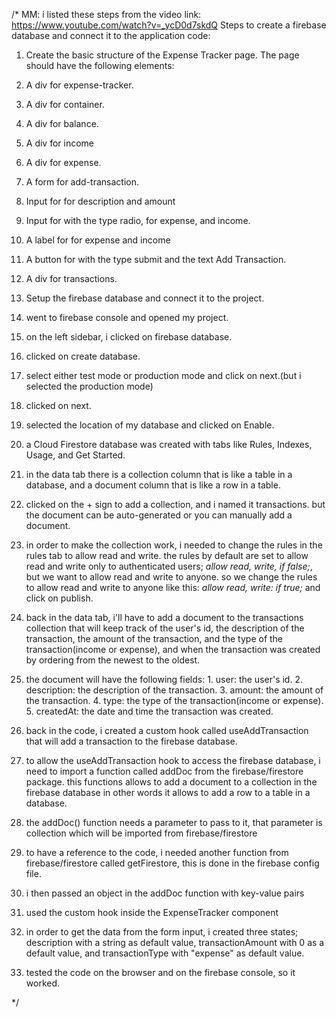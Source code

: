 /*
MM: i listed these steps from the video link: https://www.youtube.com/watch?v=_ycD0d7skdQ
Steps to create a firebase database and connect it to the application code: 
1. Create the basic structure of the Expense Tracker page. The page should have the following elements:
  1. A div for expense-tracker.
  2. A div for container.
  3. A div for balance.
  4. A div for income

  5. A div for expense.
 
  6. A form for add-transaction.
  7. Input for for description and amount
  8. Input for with the type radio, for expense, and income.
  9. A label for for expense and income
 
  10. A button for with the type submit and the text Add Transaction.
  11. A div for transactions.
2. Setup the firebase database and connect it to the project.
  1. went to firebase console and opened my project.
  2. on the left sidebar, i clicked on firebase database.
  3. clicked on create database.
  4. select either test mode or production mode and click on next.(but i selected the production mode)
  5. clicked on next.
  6. selected the location of my database and clicked on Enable.
  7. a Cloud Firestore database was created with tabs like Rules, Indexes, Usage, and Get Started.
  8. in the data tab there is a collection column that is like a table in a database, and a document column that is like a row in a table.
  9. clicked on the + sign to add a collection, and i named it transactions. but the document can be auto-generated or you can manually add a document.
  10. in order to make the collection work, i needed to change the rules in the rules tab to allow read and write. the rules by default are set to allow read and write only to authenticated users; *allow read, write, if false;*, but we want to allow read and write to anyone. so we change the rules to allow read and write to anyone like this: *allow read, write: if true;* and click on publish.
  11. back in the data tab, i'll have to add a document to the transactions collection that will keep track of the user's id, the description of the transaction, the amount of the transaction, and the type of the transaction(income or expense), and when the transaction was created by ordering from the newest to the oldest.
  12. the document will have the following fields:
    1. user: the user's id.
    2. description: the description of the transaction.
    3. amount: the amount of the transaction.
    4. type: the type of the transaction(income or expense).
    5. createdAt: the date and time the transaction was created.
3. back in the code, i created a custom hook called useAddTransaction that will add a transaction to the firebase database.
4. to allow the useAddTransaction hook to access the firebase database, i need to import a function called addDoc from the firebase/firestore package. this functions allows to add a document to a collection in the firebase database in other words it allows to add a row to a table in a database.
5. the addDoc() function needs a parameter to pass to it, that parameter is collection which will be imported from firebase/firestore
6. to have a reference to the code, i needed another function from firebase/firestore called getFirestore, this is done in the firebase config file.
7. i then passed an object in the addDoc function with key-value pairs
8. used the custom hook inside the ExpenseTracker component
9. in order to get the data from the form input, i created three states; description with a string as default value, transactionAmount with 0 as a default value, and transactionType with "expense" as default value.
10. tested the code on the browser and on the firebase console, so it worked.

*/
